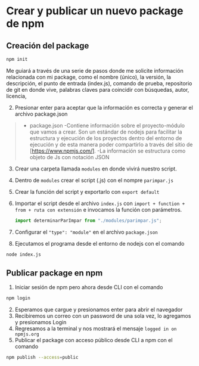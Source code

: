 # Crear y publicar un nuevo package de npm

## Creación del package
```sh
npm init
```

Me guiará a través de una serie de pasos donde me solicite información relacionada con mi package, como el nombre (único), la versión, la descripción, el punto de entrada (index.js), comando de prueba, repositorio de git en donde vive, palabras claves para coincidir con búsquedas, autor, licencia,

2. Presionar enter para aceptar que la información es correcta y generar el archivo package.json
> - package.json 
    -Contiene información sobre el proyecto-módulo que vamos a crear. Son un estándar de nodejs para facilitar la estructura y ejecución de los proyectos dentro del entorno de ejecución y de esta manera poder compartirlo a través del sitio de [https://www.npmjs.com/].
        -La información se estructura como objeto de Js con notación JSON
3. Crear una carpeta llamada `modules`
en donde vivirá nuestro script.
4. Dentro de `modules` crear el script (.js) con el nompre `parimpar.js`
5. Crear la función del script y exportarlo con `export default`
6. Importar el script desde el archivo `index.js` con `import + function + from + ruta con extensión` e invocamos la función con parámetros.
    ```javascript
    import determinarParImpar from "./modules/parimpar.js";
    ```

7. Configurar el `"type": "module"` en el archivo `package.json`
8. Ejecutamos el programa desde el entorno de nodejs con el comando
```sh
node index.js
```
## Publicar package en npm
1. Iniciar sesión de npm pero ahora desde CLI con el comando
```sh
npm login
```
2. Esperamos que cargue y presionamos enter para abrir el navegador
3. Recibiremos un correo con un password de una sola vez, lo agregamos y presionamos Login
4. Regresamos a la terminal y nos mostrará el mensaje `logged in on npmjs.org`
5. Publicar el package con acceso público desde CLI a npm con el comando 
```sh
npm publish --access=public
```
